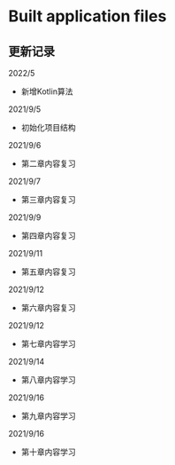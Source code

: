# Built application files

## 更新记录

2022/5
* 新增Kotlin算法

2021/9/5
* 初始化项目结构

2021/9/6
* 第二章内容复习

2021/9/7
* 第三章内容复习

2021/9/9
* 第四章内容复习

2021/9/11
* 第五章内容复习

2021/9/12
* 第六章内容复习

2021/9/12
* 第七章内容学习

2021/9/14
* 第八章内容学习

2021/9/16
* 第九章内容学习

2021/9/16
* 第十章内容学习